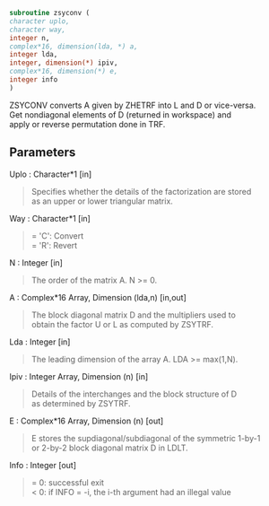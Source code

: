 ```fortran  
subroutine zsyconv (  
character uplo,  
character way,  
integer n,  
complex*16, dimension(lda, *) a,  
integer lda,  
integer, dimension(*) ipiv,  
complex*16, dimension(*) e,  
integer info  
)  
```  
  
ZSYCONV converts A given by ZHETRF into L and D or vice-versa.  
Get nondiagonal elements of D (returned in workspace) and  
apply or reverse permutation done in TRF.  
  
## Parameters  
Uplo : Character*1 [in]  
> Specifies whether the details of the factorization are stored  
> as an upper or lower triangular matrix.  
  
Way : Character*1 [in]  
> = 'C': Convert  
> = 'R': Revert  
  
N : Integer [in]  
> The order of the matrix A.  N >= 0.  
  
A : Complex*16 Array, Dimension (lda,n) [in,out]  
> The block diagonal matrix D and the multipliers used to  
> obtain the factor U or L as computed by ZSYTRF.  
  
Lda : Integer [in]  
> The leading dimension of the array A.  LDA >= max(1,N).  
  
Ipiv : Integer Array, Dimension (n) [in]  
> Details of the interchanges and the block structure of D  
> as determined by ZSYTRF.  
  
E : Complex*16 Array, Dimension (n) [out]  
> E stores the supdiagonal/subdiagonal of the symmetric 1-by-1  
> or 2-by-2 block diagonal matrix D in LDLT.  
  
Info : Integer [out]  
> = 0:  successful exit  
> < 0:  if INFO = -i, the i-th argument had an illegal value  
  
